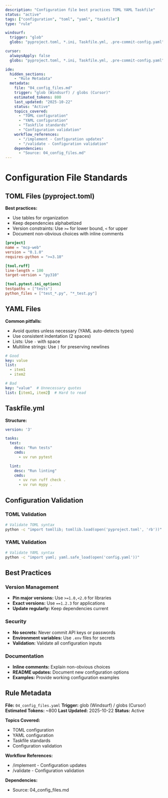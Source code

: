 ```yaml
---
description: "Configuration file best practices TOML YAML Taskfile"
status: "active"
tags: ["configuration", "toml", "yaml", "taskfile"]
type: "rule"

windsurf:
  trigger: "glob"
  globs: "pyproject.toml, *.ini, Taskfile.yml, .pre-commit-config.yaml"

cursor:
  alwaysApply: false
  globs: "pyproject.toml, *.ini, Taskfile.yml, .pre-commit-config.yaml"

ide:
  hidden_sections:
    - "Rule Metadata"
  metadata:
    file: "04_config_files.md"
    trigger: "glob (Windsurf) / globs (Cursor)"
    estimated_tokens: 800
    last_updated: "2025-10-22"
    status: "Active"
    topics_covered:
      - "TOML configuration"
      - "YAML configuration"
      - "Taskfile standards"
      - "Configuration validation"
    workflow_references:
      - "/implement - Configuration updates"
      - "/validate - Configuration validation"
    dependencies:
      - "Source: 04_config_files.md"
---
```

# Configuration File Standards

## TOML Files (pyproject.toml)

**Best practices:**

- Use tables for organization
- Keep dependencies alphabetized
- Version constraints: Use `>=` for lower bound, `<` for upper
- Document non-obvious choices with inline comments

```toml
[project]
name = "mcp-web"
version = "0.1.0"
requires-python = ">=3.10"

[tool.ruff]
line-length = 100
target-version = "py310"

[tool.pytest.ini_options]
testpaths = ["tests"]
python_files = ["test_*.py", "*_test.py"]
```

## YAML Files

**Common pitfalls:**

- Avoid quotes unless necessary (YAML auto-detects types)
- Use consistent indentation (2 spaces)
- Lists: Use `-` with space
- Multiline strings: Use `|` for preserving newlines

```yaml
# Good
key: value
list:
  - item1
  - item2

# Bad
key: "value"  # Unnecessary quotes
list: [item1, item2]  # Hard to read
```

## Taskfile.yml

**Structure:**

```yaml
version: '3'

tasks:
  test:
    desc: "Run tests"
    cmds:
      - uv run pytest

  lint:
    desc: "Run linting"
    cmds:
      - uv run ruff check .
      - uv run mypy .
```

## Configuration Validation

### TOML Validation

```bash
# Validate TOML syntax
python -c "import tomllib; tomllib.load(open('pyproject.toml', 'rb'))"
```

### YAML Validation

```bash
# Validate YAML syntax
python -c "import yaml; yaml.safe_load(open('config.yaml'))"
```

## Best Practices

### Version Management

- **Pin major versions:** Use `>=1.0,<2.0` for libraries
- **Exact versions:** Use `==1.2.3` for applications
- **Update regularly:** Keep dependencies current

### Security

- **No secrets:** Never commit API keys or passwords
- **Environment variables:** Use `.env` files for secrets
- **Validation:** Validate all configuration inputs

### Documentation

- **Inline comments:** Explain non-obvious choices
- **README updates:** Document new configuration options
- **Examples:** Provide working configuration examples

## Rule Metadata

**File:** `04_config_files.yaml`
**Trigger:** glob (Windsurf) / globs (Cursor)
**Estimated Tokens:** ~800
**Last Updated:** 2025-10-22
**Status:** Active

**Topics Covered:**
- TOML configuration
- YAML configuration
- Taskfile standards
- Configuration validation

**Workflow References:**
- /implement - Configuration updates
- /validate - Configuration validation

**Dependencies:**
- Source: 04_config_files.md
